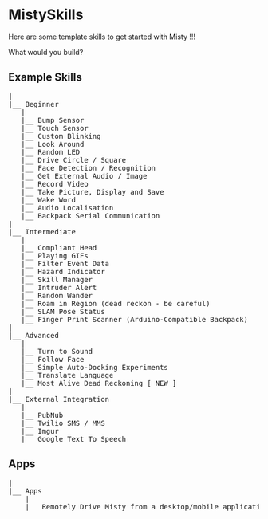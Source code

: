 # MistySkills

Here are some template skills to get started with Misty !!!

What would you build? 

## Example Skills
<pre>
|
|__ Beginner
   |
   |__ Bump Sensor
   |__ Touch Sensor
   |__ Custom Blinking
   |__ Look Around
   |__ Random LED
   |__ Drive Circle / Square
   |__ Face Detection / Recognition
   |__ Get External Audio / Image
   |__ Record Video
   |__ Take Picture, Display and Save
   |__ Wake Word
   |__ Audio Localisation
   |__ Backpack Serial Communication
|
|__ Intermediate
   |
   |__ Compliant Head
   |__ Playing GIFs
   |__ Filter Event Data
   |__ Hazard Indicator
   |__ Skill Manager
   |__ Intruder Alert
   |__ Random Wander
   |__ Roam in Region (dead reckon - be careful)
   |__ SLAM Pose Status
   |__ Finger Print Scanner (Arduino-Compatible Backpack)
|
|__ Advanced
   |
   |__ Turn to Sound
   |__ Follow Face
   |__ Simple Auto-Docking Experiments
   |__ Translate Language
   |__ Most Alive Dead Reckoning [ NEW ]
|
|__ External Integration
   |
   |__ PubNub 
   |__ Twilio SMS / MMS
   |__ Imgur
   |__ Google Text To Speech
</pre>

## Apps
<pre>
|
|__ Apps
    |
    |__ Remotely Drive Misty from a desktop/mobile application [ NEW ]
</pre>

